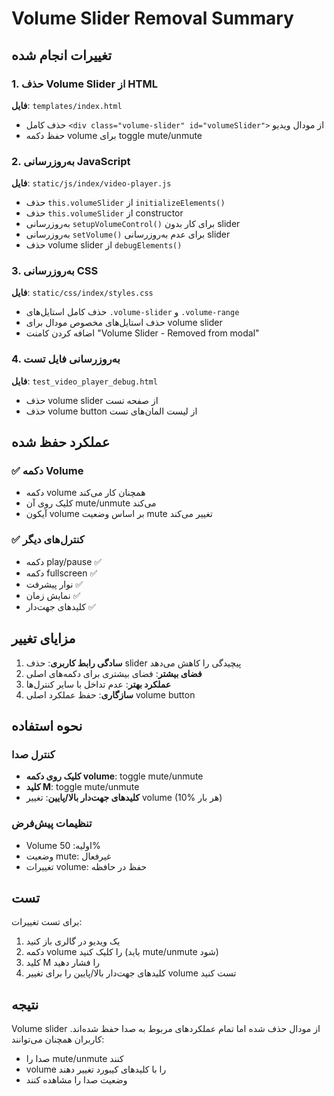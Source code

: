 # Volume Slider Removal Summary

## تغییرات انجام شده

### 1. حذف Volume Slider از HTML
**فایل**: `templates/index.html`
- حذف کامل `<div class="volume-slider" id="volumeSlider">` از مودال ویدیو
- حفظ دکمه volume برای toggle mute/unmute

### 2. به‌روزرسانی JavaScript
**فایل**: `static/js/index/video-player.js`
- حذف `this.volumeSlider` از `initializeElements()`
- حذف `this.volumeSlider` از constructor
- به‌روزرسانی `setupVolumeControl()` برای کار بدون slider
- به‌روزرسانی `setVolume()` برای عدم به‌روزرسانی slider
- حذف volume slider از `debugElements()`

### 3. به‌روزرسانی CSS
**فایل**: `static/css/index/styles.css`
- حذف کامل استایل‌های `.volume-slider` و `.volume-range`
- حذف استایل‌های مخصوص مودال برای volume slider
- اضافه کردن کامنت "Volume Slider - Removed from modal"

### 4. به‌روزرسانی فایل تست
**فایل**: `test_video_player_debug.html`
- حذف volume slider از صفحه تست
- حذف volume button از لیست المان‌های تست

## عملکرد حفظ شده

### ✅ دکمه Volume
- دکمه volume همچنان کار می‌کند
- کلیک روی آن mute/unmute می‌کند
- آیکون volume بر اساس وضعیت mute تغییر می‌کند

### ✅ کنترل‌های دیگر
- دکمه play/pause ✅
- دکمه fullscreen ✅
- نوار پیشرفت ✅
- نمایش زمان ✅
- کلیدهای جهت‌دار ✅

## مزایای تغییر

1. **سادگی رابط کاربری**: حذف slider پیچیدگی را کاهش می‌دهد
2. **فضای بیشتر**: فضای بیشتری برای دکمه‌های اصلی
3. **عملکرد بهتر**: عدم تداخل با سایر کنترل‌ها
4. **سازگاری**: حفظ عملکرد اصلی volume button

## نحوه استفاده

### کنترل صدا
- **کلیک روی دکمه volume**: toggle mute/unmute
- **کلید M**: toggle mute/unmute
- **کلیدهای جهت‌دار بالا/پایین**: تغییر volume (10% هر بار)

### تنظیمات پیش‌فرض
- Volume اولیه: 50%
- وضعیت mute: غیرفعال
- تغییرات volume: حفظ در حافظه

## تست

برای تست تغییرات:
1. یک ویدیو در گالری باز کنید
2. دکمه volume را کلیک کنید (باید mute/unmute شود)
3. کلید M را فشار دهید
4. کلیدهای جهت‌دار بالا/پایین را برای تغییر volume تست کنید

## نتیجه

Volume slider از مودال حذف شده اما تمام عملکردهای مربوط به صدا حفظ شده‌اند. کاربران همچنان می‌توانند:
- صدا را mute/unmute کنند
- volume را با کلیدهای کیبورد تغییر دهند
- وضعیت صدا را مشاهده کنند 